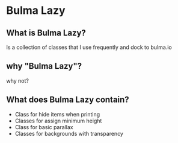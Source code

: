 # Bulma Lazy
## What is Bulma Lazy?
Is a collection of classes that I use frequently and dock to bulma.io
## why "Bulma Lazy"?
why not?
##  What does Bulma Lazy contain?
- Class for hide items when printing
- Classes for assign minimum height
- Class for basic parallax
- Classes for backgrounds with transparency
